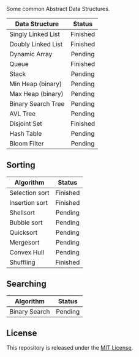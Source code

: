 Some common Abstract Data Structures.

| Data Structure         | Status        |
| ---------------------- |:-------------:|
| Singly Linked List     | Finished      |
| Doubly Linked List     | Finished      |
| Dynamic Array          | Pending       |
| Queue                  | Finished      |
| Stack                  | Pending       |
| Min Heap (binary)      | Pending       |
| Max Heap (binary)      | Pending       |
| Binary Search Tree     | Pending       |
| AVL Tree               | Pending       |
| Disjoint Set           | Finished      |
| Hash Table             | Pending       |
| Bloom Filter           | Pending       |

## Sorting

| Algorithm              | Status        |
| ---------------------- |:-------------:|
| Selection sort         | Finished      |
| Insertion sort         | Finished      |
| Shellsort              | Pending       |
| Bubble sort            | Pending       |
| Quicksort              | Pending       |
| Mergesort              | Pending       |
| Convex Hull            | Pending       |
| Shuffling              | Finished      |

## Searching

| Algorithm              | Status        |
| ---------------------- |:-------------:|
| Binary Search          | Pending       |

## License
This repository is released under the [MIT License].

[MIT License]: http://opensource.org/licenses/MIT
